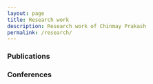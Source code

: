 ```yaml
---
layout: page
title: Research work
description: Research work of Chinmay Prakash
permalink: /research/
---
```


### Publications

<!-- Also see my [Google
Scholar](https://scholar.google.co.jp/citations?user=2RtnNKEAAAAJ&hl=en) and
[Semantic
Scholar](https://www.semanticscholar.org/author/Lester-James-V.-Miranda/13614871)
profiles: -->

<!-- - [Multi hash embeddings in spaCy](https://arxiv.org/abs/2212.09255) <br> L. J. V. Miranda, &Aacute;. K&aacute;d&aacute;r, A. Boyd, S. Van Landeghem, A. S&oslash;gaard, and M. Honnibal, "Multi hash embeddings in spaCy", *arXiv:2212.09255 [cs.CL]*. 2022.
- [Feature Extraction using a Mutually-Competitive Autoencoder for Protein Function Prediction](https://www.dropbox.com/s/wfgklrndflpqstv/smc2018feature.pdf?dl=0) <br> L. J. V. Miranda and J. Hu, "Feature Extraction using a Mutually-Competitive Autoencoder for Protein Function Prediction," _IEEE International Conference on System, Man, and Cybernetics_, IEEE, October 2018.
- [A Deep Learning Approach based on Stacked Denoising Autoencoders for Protein Function Prediction](https://www.dropbox.com/s/qlj0vxb3ieijmg4/compsac2018deep.pdf?dl=0) <br> L. J. V. Miranda and J. Hu, "A Deep Learning Approach based on Stacked Denoising Autoencoders for Protein Function Prediction," _42nd IEEE Computer Society Signature Conference on Computers, Software, and Applications_, IEEE, July 2018.
- [PySwarms, a research-toolkit for Particle Swarm Optimization in Python](https://www.dropbox.com/s/8nrtfwpssdv1hn3/joss2018pyswarms.pdf?dl=0) <br> L. J. V. Miranda, “PySwarms, a research-toolkit for Particle Swarm Optimization in Python," _Journal of Open Source Software_, vol. 3, no. 433, 2018. [doi: 10.21105/joss.00433](http://joss.theoj.org/papers/235299884212b9223bce909631e3938b).
- [Appliance Recognition using Hall-Effect Sensors and k-Nearest Neighbors for Power Management Systems](https://www.dropbox.com/s/iawdrt9rm73siw2/tencon2016power.pdf?dl=0) <br> L. J. V. Miranda, M. J. Gutierrez, S. M. Dumlao, and R. Reyes, “Appliance Recognition using Hall-Effect Sensors and k-Nearest Neighbors for Power Management Systems,” in _Proceedings of the 2016 IEEE Region 10 Conference 2016_, IEEE, November 2016.
- [Expulsion from Eden: the saga of the Calauit Safari Island Park](https://www.dropbox.com/s/j36m11rvhbl963e/apeiron2016expulsion.pdf?dl=0) <br> L. J. V. Miranda, “Expulsion from Eden: the saga of the Calauit Safari Island Park,” _APEIRON Student Journal of Philosophy_, no. 8, pp. 201–219, 2016. ISBN: 1533659788. -->

### Conferences

<!--
My Masters thesis involves the prediction of protein functions using
autoencoder-based techniques. You can find an unpublished version of
my manuscript below:

- [Autoencoder-based Feature Extraction Techniques for Protein Function
  Prediction](https://www.dropbox.com/s/345u99e4anukj9u/main-latest.pdf?dl=0) _Masters Thesis_, Waseda University, Unpublished, June 2018.

In addition, here are some selected works during my time at the [Furuzuki
Neurocomputing Systems Laboratory
(NCLab)](https://www.waseda.jp/sem-hflab/nclab/index.html) in [Waseda
University](https://www.waseda.jp/top/en/). Most of these are unpublished seminar presentations and reports:

- [Applying Reinforcement Learning to the Protein Folding Problem](https://www.dropbox.com/s/h4f5ybkn2bhssu7/lab2018applying.pdf?dl=0) _Laboratory Seminar Presentation_, April 2018.
- [Selective Feature Extraction via a Mutually-Competitive Autoencoder for Protein Function Prediction](https://www.dropbox.com/s/zh7d5z3jb5tiijv/midterms-handouts.pdf?dl=0) _Midterm Defense Presentation_, April 2018.
- [Feature Extraction using a Stacked Denoising Autoencoder for Protein Function Prediction](https://www.dropbox.com/s/dq21pwd67mu4u5z/isips2017feature.pdf?dl=0) _11th International Collaboration Symposium on Information, Production, and Systems_, November 2017. -->
